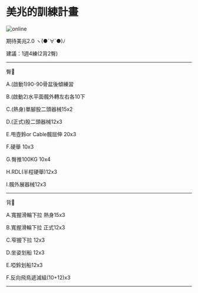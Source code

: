 <html>
  <head>
    <meta charset="UTF-8">
   
  </head>
  <body>
    <h1>美兆的訓練計畫</h1>
    <img src="https://custom-images.strikinglycdn.com/res/hrscywv4p/image/upload/c_limit,fl_lossy,h_600,w_800,f_auto,q_auto/6854615/492705_919805.jpeg" alt="online">
    <p> 期待美兆2.0 ヽ(●´∀`●)ﾉ </p>
    <p> 建議：1週4練(2背2臀) </p>
    <hr>
    <p>臀🍑</p>
    <p>A.(啟動1)90-90骨盆後傾練習</p>
    <p>B.(啟動2)水平面髖外轉左右各10下</p>
    <p>C.(熱身)單腳股二頭器械15x2</p>
    <p>D.(正式)股二頭器械12x3</p>
    <p>E.甩壺鈴or Cable髖屈伸 20x3</p>
    <p>F.硬舉 10x3</p>
    <p>G.臀推100KG 10x4</p>
    <p>H.RDL(半程硬舉)12x3</p>
    <p>I.髖外展器械12x3</p>
    <hr>
</body>
</html>
  <p>背🐚</p>
<p>A.寬握滑輪下拉 熱身15x3<p>
<p>B.寬握滑輪下拉 正式12x3<p>
<p>C.窄握下拉 12x3<p>
<p>D.坐姿划船 12x3<p>
<p>E.啞鈴划船12x3<p>
<p>F.反向飛鳥遞減組(10+12)x3<p>
    <hr>
